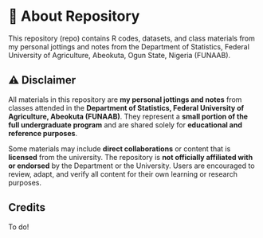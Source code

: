 # 🔎 About Repository 

This repository (repo) contains R codes, datasets, and class materials from my personal jottings and notes from the Department of Statistics, Federal University of Agriculture, Abeokuta, Ogun State, Nigeria (FUNAAB).

## ⚠️ Disclaimer

All materials in this repository are **my personal jottings and notes** from classes attended in the **Department of Statistics, Federal University of Agriculture, Abeokuta (FUNAAB)**. They represent a **small portion of the full undergraduate program** and are shared solely for **educational and reference purposes**.

Some materials may include **direct collaborations** or content that is **licensed** from the university. The repository is **not officially affiliated with or endorsed** by the Department or the University. Users are encouraged to review, adapt, and verify all content for their own learning or research purposes.

## Credits 
To do!
